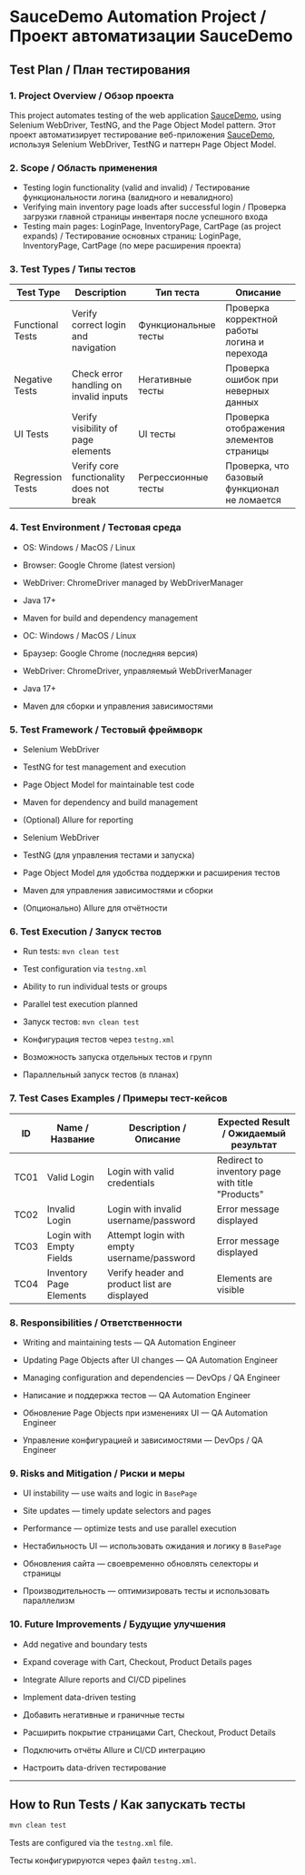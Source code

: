 
# SauceDemo Automation Project / Проект автоматизации SauceDemo

## Test Plan / План тестирования

### 1. Project Overview / Обзор проекта
This project automates testing of the web application [SauceDemo](https://www.saucedemo.com/), using Selenium WebDriver, TestNG, and the Page Object Model pattern.
Этот проект автоматизирует тестирование веб-приложения [SauceDemo](https://www.saucedemo.com/), используя Selenium WebDriver, TestNG и паттерн Page Object Model.

### 2. Scope / Область применения
- Testing login functionality (valid and invalid) / Тестирование функциональности логина (валидного и невалидного)
- Verifying main inventory page loads after successful login / Проверка загрузки главной страницы инвентаря после успешного входа
- Testing main pages: LoginPage, InventoryPage, CartPage (as project expands) / Тестирование основных страниц: LoginPage, InventoryPage, CartPage (по мере расширения проекта)

### 3. Test Types / Типы тестов

| Test Type             | Description                                      | Тип теста             | Описание                                      |
|-----------------------|------------------------------------------------|-----------------------|-----------------------------------------------|
| Functional Tests       | Verify correct login and navigation             | Функциональные тесты  | Проверка корректной работы логина и перехода |
| Negative Tests        | Check error handling on invalid inputs           | Негативные тесты      | Проверка ошибок при неверных данных           |
| UI Tests              | Verify visibility of page elements                | UI тесты              | Проверка отображения элементов страницы       |
| Regression Tests      | Verify core functionality does not break          | Регрессионные тесты   | Проверка, что базовый функционал не ломается  |

### 4. Test Environment / Тестовая среда
- OS: Windows / MacOS / Linux  
- Browser: Google Chrome (latest version)  
- WebDriver: ChromeDriver managed by WebDriverManager  
- Java 17+  
- Maven for build and dependency management

- ОС: Windows / MacOS / Linux  
- Браузер: Google Chrome (последняя версия)  
- WebDriver: ChromeDriver, управляемый WebDriverManager  
- Java 17+  
- Maven для сборки и управления зависимостями

### 5. Test Framework / Тестовый фреймворк
- Selenium WebDriver  
- TestNG for test management and execution  
- Page Object Model for maintainable test code  
- Maven for dependency and build management  
- (Optional) Allure for reporting

- Selenium WebDriver  
- TestNG (для управления тестами и запуска)  
- Page Object Model для удобства поддержки и расширения тестов  
- Maven для управления зависимостями и сборки  
- (Опционально) Allure для отчётности

### 6. Test Execution / Запуск тестов
- Run tests: `mvn clean test`  
- Test configuration via `testng.xml`  
- Ability to run individual tests or groups  
- Parallel test execution planned

- Запуск тестов: `mvn clean test`  
- Конфигурация тестов через `testng.xml`  
- Возможность запуска отдельных тестов и групп  
- Параллельный запуск тестов (в планах)

### 7. Test Cases Examples / Примеры тест-кейсов

| ID   | Name / Название           | Description / Описание                                 | Expected Result / Ожидаемый результат                 |
|-------|--------------------------|-------------------------------------------------------|-------------------------------------------------------|
| TC01  | Valid Login              | Login with valid credentials                            | Redirect to inventory page with title "Products"      |
| TC02  | Invalid Login            | Login with invalid username/password                    | Error message displayed                                |
| TC03  | Login with Empty Fields  | Attempt login with empty username/password             | Error message displayed                                |
| TC04  | Inventory Page Elements  | Verify header and product list are displayed           | Elements are visible                                   |

### 8. Responsibilities / Ответственности
- Writing and maintaining tests — QA Automation Engineer  
- Updating Page Objects after UI changes — QA Automation Engineer  
- Managing configuration and dependencies — DevOps / QA Engineer

- Написание и поддержка тестов — QA Automation Engineer  
- Обновление Page Objects при изменениях UI — QA Automation Engineer  
- Управление конфигурацией и зависимостями — DevOps / QA Engineer

### 9. Risks and Mitigation / Риски и меры
- UI instability — use waits and logic in `BasePage`  
- Site updates — timely update selectors and pages  
- Performance — optimize tests and use parallel execution

- Нестабильность UI — использовать ожидания и логику в `BasePage`  
- Обновления сайта — своевременно обновлять селекторы и страницы  
- Производительность — оптимизировать тесты и использовать параллелизм

### 10. Future Improvements / Будущие улучшения
- Add negative and boundary tests  
- Expand coverage with Cart, Checkout, Product Details pages  
- Integrate Allure reports and CI/CD pipelines  
- Implement data-driven testing

- Добавить негативные и граничные тесты  
- Расширить покрытие страницами Cart, Checkout, Product Details  
- Подключить отчёты Allure и CI/CD интеграцию  
- Настроить data-driven тестирование

---

## How to Run Tests / Как запускать тесты

```bash
mvn clean test
```

Tests are configured via the `testng.xml` file.

Тесты конфигурируются через файл `testng.xml`.

